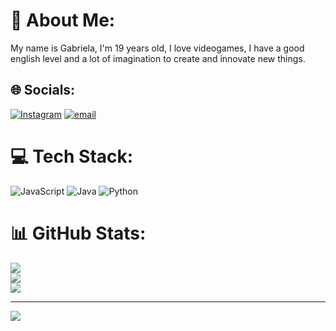 # 💫 About Me:
My name is Gabriela, I'm 19 years old, I love videogames, I have a good english level and a lot of imagination to create and innovate new things. 


## 🌐 Socials:
[![Instagram](https://img.shields.io/badge/Instagram-%23E4405F.svg?logo=Instagram&logoColor=white)](https://instagram.com/ggukluvy_) [![email](https://img.shields.io/badge/Email-D14836?logo=gmail&logoColor=white)](mailto:GBELTRANACEVEDO21@GMAIL.COM) 

# 💻 Tech Stack:
![JavaScript](https://img.shields.io/badge/javascript-%23323330.svg?style=for-the-badge&logo=javascript&logoColor=%23F7DF1E) ![Java](https://img.shields.io/badge/java-%23ED8B00.svg?style=for-the-badge&logo=openjdk&logoColor=white) ![Python](https://img.shields.io/badge/python-3670A0?style=for-the-badge&logo=python&logoColor=ffdd54)
# 📊 GitHub Stats:
![](https://github-readme-stats.vercel.app/api?username=gbeltran65&theme=dark&hide_border=false&include_all_commits=false&count_private=false)<br/>
![](https://nirzak-streak-stats.vercel.app/?user=gbeltran65&theme=dark&hide_border=false)<br/>
![](https://github-readme-stats.vercel.app/api/top-langs/?username=gbeltran65&theme=dark&hide_border=false&include_all_commits=false&count_private=false&layout=compact)

---
[![](https://visitcount.itsvg.in/api?id=gbeltran65&icon=0&color=0)](https://visitcount.itsvg.in)

<!-- Proudly created with GPRM ( https://gprm.itsvg.in ) -->
